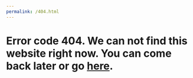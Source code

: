 ```yaml
---
permalink: /404.html
---
```


# Error code 404. We can not find this website right now. You can come back later or go [here](https://github.com/proJM1/proJM-pack).
